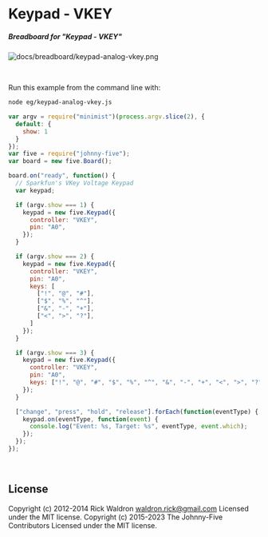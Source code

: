 <!--remove-start-->

# Keypad - VKEY

<!--remove-end-->






##### Breadboard for "Keypad - VKEY"



![docs/breadboard/keypad-analog-vkey.png](breadboard/keypad-analog-vkey.png)<br>

&nbsp;




Run this example from the command line with:
```bash
node eg/keypad-analog-vkey.js
```


```javascript
var argv = require("minimist")(process.argv.slice(2), {
  default: {
    show: 1
  }
});
var five = require("johnny-five");
var board = new five.Board();

board.on("ready", function() {
  // Sparkfun's VKey Voltage Keypad
  var keypad;

  if (argv.show === 1) {
    keypad = new five.Keypad({
      controller: "VKEY",
      pin: "A0",
    });
  }

  if (argv.show === 2) {
    keypad = new five.Keypad({
      controller: "VKEY",
      pin: "A0",
      keys: [
        ["!", "@", "#"],
        ["$", "%", "^"],
        ["&", "-", "+"],
        ["<", ">", "?"],
      ]
    });
  }

  if (argv.show === 3) {
    keypad = new five.Keypad({
      controller: "VKEY",
      pin: "A0",
      keys: ["!", "@", "#", "$", "%", "^", "&", "-", "+", "<", ">", "?"]
    });
  }

  ["change", "press", "hold", "release"].forEach(function(eventType) {
    keypad.on(eventType, function(event) {
      console.log("Event: %s, Target: %s", eventType, event.which);
    });
  });
});

```








&nbsp;

<!--remove-start-->

## License
Copyright (c) 2012-2014 Rick Waldron <waldron.rick@gmail.com>
Licensed under the MIT license.
Copyright (c) 2015-2023 The Johnny-Five Contributors
Licensed under the MIT license.

<!--remove-end-->

